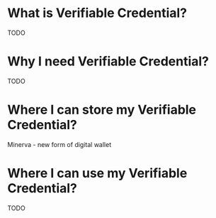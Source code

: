 # What is Verifiable Credential?

TODO

# Why I need Verifiable Credential?

TODO

# Where I can store my Verifiable Credential?

Minerva - new form of digital wallet

# Where I can use my Verifiable Credential?

TODO
